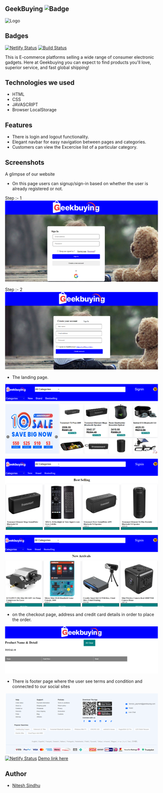 ## GeekBuying ![Badge](https://visitor-counter-badge.vercel.app/api/NiteshSindhu/GREEK)

![Logo](https://rezkakshop.com/wp-content/uploads/2022/07/%D9%83%D9%88%D8%AF-%D8%AE%D8%B5%D9%85-%D8%AC%D9%8A%D9%83-%D8%A8%D8%A7%D9%8A%D9%86%D8%AC-geekbuying-discount-code.png)


## Badges

[![Netlify Status](https://api.netlify.com/api/v1/badges/504678a1-de2b-4f30-a204-6fdf0a280ebb/deploy-status)](https://curious-cannoli-85747b.netlify.app/)
[![Build Status](https://travis-ci.org/joemccann/dillinger.svg?branch=master)](https://github.com/NiteshSindhu/GREEK)

This is E-commerce platforms selling a wide range of consumer electronic gadgets. Here at Geekbuying you can expect to find products you'll love, superior service, and fast global shipping!

## Technologies we used

- HTML
- CSS
- JAVASCRIPT
- Browser LocalStorage


## Features

- There is login and logout functionality.
- Elegant navbar for easy navigation between pages and categories.
- Customers can view the Excercise list of a particular category.


## Screenshots
A glimpse of our website

- On this page users can signup/sign-in based on whether the user is already registered or not.

Step :- 1
![Sign in](./Pics/signin.png)

Step :- 2
![Create account](./Pics/signup.PNG)


- The landing page.

![Landing page](./Pics/Landing.png)


![Bestselling_](./Pics/best.png)

![New Arrival page](./Pics/news.png)

- on the checkout page,  address and credit card details in order to place the order.


![Cart page](./Pics/cart.png)

- There is footer page where the user see terms and condition and connected to our social sites

![Footer](./Pics/footer.png)
[![Netlify Status](https://api.netlify.com/api/v1/badges/504678a1-de2b-4f30-a204-6fdf0a280ebb/deploy-status)](https://app.netlify.com/sites/nordstrom-clone-245a2a/deploys)
 [Demo link here](https://curious-cannoli-85747b.netlify.app/) 


## Author

- [Nitesh Sindhu](https://github.com/NiteshSindhu)